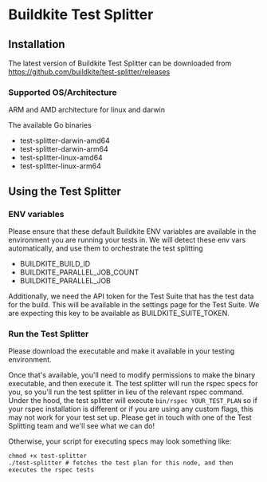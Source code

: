 # Buildkite Test Splitter
## Installation
The latest version of Buildkite Test Splitter can be downloaded from https://github.com/buildkite/test-splitter/releases

### Supported OS/Architecture
ARM and AMD architecture for linux and darwin 

The available Go binaries
- test-splitter-darwin-amd64
- test-splitter-darwin-arm64
- test-splitter-linux-amd64
- test-splitter-linux-arm64

## Using the Test Splitter

### ENV variables
Please ensure that these default Buildkite ENV variables are available in the environment you are running your tests in. We will detect these env vars automatically, and use them to orchestrate the test splitting
- BUILDKITE_BUILD_ID
- BUILDKITE_PARALLEL_JOB_COUNT
- BUILDKITE_PARALLEL_JOB

Additionally, we need the API token for the Test Suite that has the test data for the build. This will be available in the settings page for the Test Suite. We are expecting this key to be available as BUILDKITE_SUITE_TOKEN.
### Run the Test Splitter
Please download the executable and make it available in your testing environment. 

Once that's available, you'll need to modify permissions to make the binary executable, and then execute it. The test splitter will run the rspec specs for you, so you'll run the test splitter in lieu of the relevant rspec command. Under the hood, the test splitter will execute `bin/rspec YOUR_TEST_PLAN` so if your rspec installation is different or if you are using any custom flags, this may not work for your test set up. Please get in touch with one of the Test Splitting team and we'll see what we can do! 

Otherwise, your script for executing specs may look something like:
```  
chmod +x test-splitter
./test-splitter # fetches the test plan for this node, and then executes the rspec tests
```



